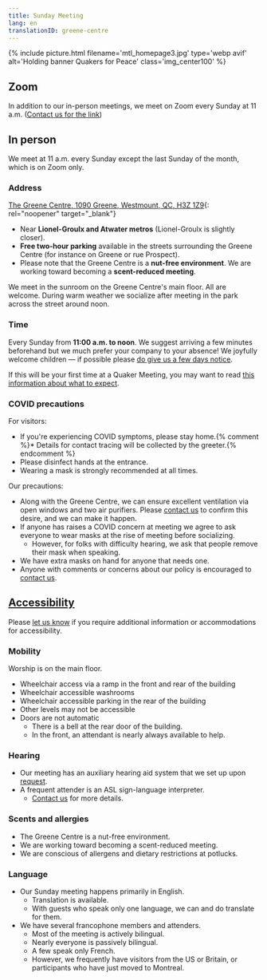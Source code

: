 ```yaml
---
title: Sunday Meeting
lang: en
translationID: greene-centre
---
```

{% include picture.html filename='mtl_homepage3.jpg' type='webp avif' alt='Holding banner Quakers for Peace' class='img_center100' %}

## Zoom
In addition to our in-person meetings, we meet on Zoom every Sunday at 11 a.m. ([Contact us for the link](/contact))

## In person

We meet at 11 a.m. every Sunday except the last Sunday of the month, which is on Zoom only.

### Address

[The Greene Centre, 1090 Greene, Westmount, QC, H3Z 1Z9](https://www.google.com/maps/search/1090%20Greene,%20Westmount,%20QC,%20H3Z%201Z9){: rel="noopener" target="_blank"}

* Near **Lionel-Groulx and Atwater metros** (Lionel-Groulx is slightly closer).
* **Free two-hour parking** available in the streets surrounding the Greene Centre (for instance on Greene or rue Prospect).
* Please note that the Greene Centre is a **nut-free environment**. We are working toward becoming a **scent-reduced meeting**.

We meet in the sunroom on the Greene Centre's main floor. All are welcome.  During warm weather we socialize after meeting in the park across the street around noon.

### Time

Every Sunday from **11:00 a.m. to noon**. We suggest arriving a few minutes beforehand but we much prefer your company to your absence! We joyfully welcome children — if possible please [do give us a few days notice](/contact).

If this will be your first time at a Quaker Meeting, you may want to read [this information about what to expect](/about).

### COVID precautions <span class="stanchor"><a name="precautions"></a></span>

For visitors:
* If you're experiencing COVID symptoms, please stay home.{% comment %}* Details for contact tracing will be collected by the greeter.{% endcomment %}
* Please disinfect hands at the entrance.
* Wearing a mask is strongly recommended at all times.

Our precautions: 
* Along with the Greene Centre, we can ensure excellent ventilation via open windows and two air purifiers. Please [contact us](/contact) to confirm this desire, and we can make it happen.
* If anyone has raises a COVID concern at meeting we agree to ask everyone to wear masks at the rise of meeting before socializing. 
  * However, for folks with difficulty hearing, we ask that people remove their mask when speaking.
* We have extra masks on hand for anyone that needs one.
* Anyone with comments or concerns about our policy is encouraged to [contact us](/contact).

## [Accessibility](/accessibility) <span class="stanchor"><a name="accessibility"></a></span>

Please [let us know](/contact) if you require additional information or accommodations for accessibility.

### Mobility
Worship is on the main floor.
* Wheelchair access via a ramp in the front and rear of the building
* Wheelchair accessible washrooms
* Wheelchair accessible parking in the rear of the building
* Other levels may not be accessible
* Doors are not automatic
  * There is a bell at the rear door of the building.
  * In the front, an attendant is nearly always available to help.

### Hearing
* Our meeting has an auxiliary hearing aid system that we set up upon [request](/contact).
* A frequent attender is an ASL sign-language interpreter.
  * [Contact us](/contact) for more details.

### Scents and allergies
* The Greene Centre is a nut-free environment.
* We are working toward becoming a scent-reduced meeting.
* We are conscious of allergens and dietary restrictions at potlucks.

### Language
* Our Sunday meeting happens primarily in English.
  * Translation is available.
  * With guests who speak only one language, we can and do translate for them.
* We have several francophone members and attenders.
  * Most of the meeting is actively bilingual.
  * Nearly everyone is passively bilingual.
  * A few speak only French.
  * However, we frequently have visitors from the US or Britain, or participants who have just moved to Montreal.
